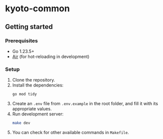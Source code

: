 # kyoto-common

## Getting started

### Prerequisites

- Go 1.23.5+
- [Air](https://github.com/air-verse/air) (for hot-reloading in development)

### Setup

1. Clone the repository.
2. Install the dependencies:
    ```sh
    go mod tidy
    ```
3. Create an `.env` file from `.env.example` in the root folder, and fill it with its appropriate values.
4. Run development server:
    ```sh
    make dev
    ```
5. You can check for other available commands in `Makefile`.
